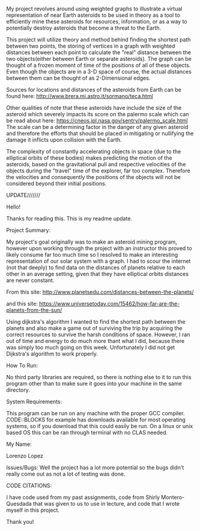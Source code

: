 My project revolves around using weighted graphs to illustrate a virtual representation of near Earth asteroids to be used in theory as a tool to efficiently mine these asteroids for resources, information, or as a way to potentially destroy asteroids that become a threat to the Earth.



This project will utilize theory and method behind finding the shortest path between two points, the storing of vertices in a graph with weighted distances between each point to calculate the "real" distance between the two objects(either between Earth or separate asteroids). The graph can be thought of a frozen moment of time of the positions of all of these objects. Even though the objects are in a 3-D space of course, the actual distances between them can be thought of as 2-Dimensional edges.


Sources for locations and distances of the asteroids from Earth can be found here: http://www.brera.mi.astro.it/sormano/teca.html 


Other qualities of note that these asteroids have include the size of the asteroid which severely impacts its score on the palermo scale which can be read about here: https://cneos.jpl.nasa.gov/sentry/palermo_scale.html
The scale can be a determining factor in the danger of any given asteroid and therefore the efforts that should be placed in mitigating or nullifying the damage it inflicts upon collision with the Earth.

The complexity of constantly accelerating objects in space (due to the elliptical orbits of these bodies) makes predicting the motion of the asteroids, based on the gravitational pull and respective velocities of the objects during the "travel" time of the explorer, far too complex. Therefore the velocities and consequently the positions of the objects will not be considered beyond their initial positions.

UPDATE///////


Hello!

Thanks for reading this. This is my readme update.

Project Summary:

My project's goal originally was to make an asteroid mining program, however upon working through the project with an instructor this proved to likely consume far too much time so I resolved to make an interesting representation of our solar system with a graph.
I had to scour the internet (not that deeply) to find data on the distances of planets relative to each other in an average setting, given that they have elliptical orbits distances are never constant.

From this site: http://www.planetsedu.com/distances-between-the-planets/ 

and this site: https://www.universetoday.com/15462/how-far-are-the-planets-from-the-sun/ 

Using dijkstra's algorithm I wanted to find the shortest path between the planets and also make a game out of surviving the trip by acquiring the correct resources to survive the harsh conditions of space. However, I ran out of time and energy to do much more thant what I did, because there was simply too much going on this week. Unfortunately I did not get Dijkstra's algorithm to work properly.



How To Run:

No third party libraries are required, so there is nothing else to it to run this program other than to make sure it goes into your machine in the same directory.

System Requirements:

This program can be run on any machine with the proper GCC compiler. CODE::BLOCKS for example has downloads available for most operating systems, so if you download that this could easily be run. On a linux or unix based OS this can be ran through terminal with no CLAS needed.

My Name:

Lorenzo Lopez

Issues/Bugs:
Well the project has a lot more potential so the bugs didn't really come out as not a lot of testing was done.

CODE CITATIONS:

I have code used from my past assignments, code from Shirly Montero-Quesdada that was given to us to use in lecture, and code that I wrote myself in this project.



Thank you!





